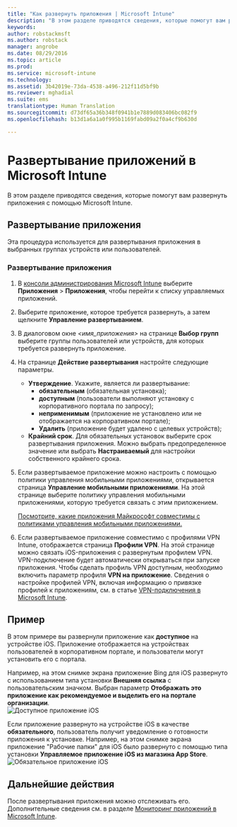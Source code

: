 ```yaml
---
title: "Как развернуть приложения | Microsoft Intune"
description: "В этом разделе приводятся сведения, которые помогут вам развернуть приложения с помощью Microsoft Intune."
keywords: 
author: robstackmsft
ms.author: robstack
manager: angrobe
ms.date: 08/29/2016
ms.topic: article
ms.prod: 
ms.service: microsoft-intune
ms.technology: 
ms.assetid: 3b42019e-73da-4538-a496-212f11d5bf9b
ms.reviewer: mghadial
ms.suite: ems
translationtype: Human Translation
ms.sourcegitcommit: d73df65a36b348f0941b1e7889d083406bc082f9
ms.openlocfilehash: b13d1a6a1a0f995b1169fabd09a2f0a4cf9b630d

---
```

# <a name="deploy-apps-in-microsoft-intune"></a>Развертывание приложений в Microsoft Intune

В этом разделе приводятся сведения, которые помогут вам развернуть приложения с помощью Microsoft Intune.


## <a name="deploy-an-app"></a>Развертывание приложения
Эта процедура используется для развертывания приложения в выбранных группах устройств или пользователей.

### <a name="to-deploy-an-app"></a>Развертывание приложения

1. В [консоли администрирования Microsoft Intune](https://manage.microsoft.com) выберите **Приложения** &gt; **Приложения**, чтобы перейти к списку управляемых приложений.

2.  Выберите приложение, которое требуется развернуть, а затем щелкните **Управление развертыванием**.

3.  В диалоговом окне *&lt;имя_приложения&gt;* на странице **Выбор групп** выберите группы пользователей или устройств, для которых требуется развернуть приложение.

4.  На странице **Действие развертывания** настройте следующие параметры.

    - **Утверждение**. Укажите, является ли развертывание:
        - **обязательным** (обязательная установка);
        - **доступным** (пользователи выполняют установку с корпоративного портала по запросу);
        - **неприменимым** (приложение не установлено или не отображается на корпоративном портале);
        - **Удалить** (приложение будет удалено с целевых устройств);
    - **Крайний срок**. Для обязательных установок выберите срок развертывания приложения. Можно выбрать предопределенное значение или выбрать **Настраиваемый** для настройки собственного крайнего срока.

5. Если развертываемое приложение можно настроить с помощью политики управления мобильными приложениями, открывается страница **Управление мобильными приложениями**. На этой странице выберите политику управления мобильными приложениями, которую требуется связать с этим приложением.

    [Посмотрите, какие приложения Майкрософт совместимы с политиками управления мобильными приложениями.](https://www.microsoft.com/en-us/server-cloud/products/microsoft-intune/partners.aspx)

6. Если развертываемое приложение совместимо с профилями VPN Intune, отображается страница **Профили VPN**. На этой странице можно связать iOS-приложения с развернутым профилем VPN. VPN-подключение будет автоматически открываться при запуске приложения. Чтобы сделать профиль VPN доступным, необходимо включить параметр профиля **VPN на приложение**.
 Сведения о настройке профилей VPN, включая информацию о привязке профилей к приложениям, см. в статье [VPN-подключения в Microsoft Intune](vpn-connections-in-microsoft-intune.md).

<!---
>[!TIP]
>If an end user previously installed an iOS app and you now deploy it with a deployment action of **Available**, Intune will automatically begin to manage that app with no further action required by you, or the end-user.
--->

## <a name="example"></a>Пример

В этом примере вы развернули приложение как **доступное** на устройстве iOS.
Приложение отображается на устройствах пользователей в корпоративном портале, и пользователи могут установить его с портала.

Например, на этом снимке экрана приложение Bing для iOS развернуто с использованием типа установки **Внешняя ссылка** с пользовательским значком. Выбран параметр **Отображать это приложение как рекомендуемое и выделить его на портале организации**.  
![Доступное приложение iOS](./media/available-install-on-iOS.png)

Если приложение развернуто на устройстве iOS в качестве **обязательного**, пользователь получит уведомление о готовности приложения к установке. Например, на этом снимке экрана приложение "Рабочие папки" для iOS было развернуто с помощью типа установки **Управляемое приложение iOS из магазина App Store**.  
![Обязательное приложение iOS](./media/iOS-Required-install.PNG)

## <a name="next-steps"></a>Дальнейшие действия

После развертывания приложения можно отслеживать его. Дополнительные сведения см. в разделе [Мониторинг приложений в Microsoft Intune](monitor-apps-in-microsoft-intune.md).



<!--HONumber=Nov16_HO2-->


